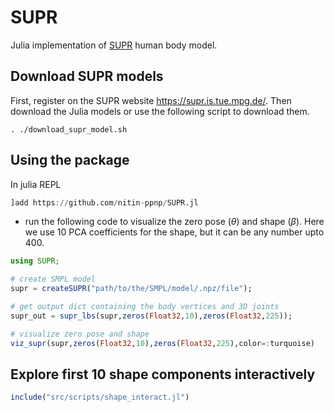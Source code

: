 # SUPR
Julia implementation of [SUPR](https://supr.is.tue.mpg.de) human body model.


## Download SUPR models
First, register on the SUPR website https://supr.is.tue.mpg.de/. Then download the Julia models or use the following script to download them.
```
. ./download_supr_model.sh
```

## Using the package
In julia REPL
```julia
]add https://github.com/nitin-ppnp/SUPR.jl
```

- run the following code to visualize the zero pose ($\theta$) and shape ($\beta$). Here we use 10 PCA coefficients for the shape, but it can be any number upto 400.
```julia
using SUPR;

# create SMPL model
supr = createSUPR("path/to/the/SMPL/model/.npz/file");

# get output dict containing the body vertices and 3D joints
supr_out = supr_lbs(supr,zeros(Float32,10),zeros(Float32,225));

# visualize zero pose and shape
viz_supr(supr,zeros(Float32,10),zeros(Float32,225),color=:turquoise)
```

## Explore first 10 shape components interactively
```julia
include("src/scripts/shape_interact.jl")
```
